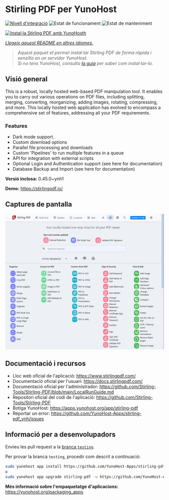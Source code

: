 <!--
N.B.: Aquest README ha estat generat automàticament per <https://github.com/YunoHost/apps/tree/master/tools/readme_generator>
NO s'ha de modificar manualment.
-->

# Stirling PDF per YunoHost

[![Nivell d'integració](https://apps.yunohost.org/badge/integration/stirling-pdf)](https://ci-apps.yunohost.org/ci/apps/stirling-pdf/)
![Estat de funcionament](https://apps.yunohost.org/badge/state/stirling-pdf)
![Estat de manteniment](https://apps.yunohost.org/badge/maintained/stirling-pdf)

[![Instal·la Stirling PDF amb YunoHosth](https://install-app.yunohost.org/install-with-yunohost.svg)](https://install-app.yunohost.org/?app=stirling-pdf)

*[Llegeix aquest README en altres idiomes.](./ALL_README.md)*

> *Aquest paquet et permet instal·lar Stirling PDF de forma ràpida i senzilla en un servidor YunoHost.*  
> *Si no tens YunoHost, consulta [la guia](https://yunohost.org/install) per saber com instal·lar-lo.*

## Visió general

This is a robust, locally hosted web-based PDF manipulation tool. It enables you to carry out various operations on PDF files, including splitting, merging, converting, reorganizing, adding images, rotating, compressing, and more. This locally hosted web application has evolved to encompass a comprehensive set of features, addressing all your PDF requirements.

### Features

- Dark mode support.
- Custom download options
- Parallel file processing and downloads
- Custom 'Pipelines' to run multiple features in a queue
- API for integration with external scripts
- Optional Login and Authentication support (see here for documentation)
- Database Backup and Import (see here for documentation)


**Versió inclosa:** 0.45.0~ynh1

**Demo:** <https://stirlingpdf.io/>

## Captures de pantalla

![Captures de pantalla de Stirling PDF](./doc/screenshots/screenshot.jpg)

## Documentació i recursos

- Lloc web oficial de l'aplicació: <https://www.stirlingpdf.com/>
- Documentació oficial per l'usuari: <https://docs.stirlingpdf.com/>
- Documentació oficial per l'administrador: <https://github.com/Stirling-Tools/Stirling-PDF/blob/main/LocalRunGuide.md>
- Repositori oficial del codi de l'aplicació: <https://github.com/Stirling-Tools/Stirling-PDF>
- Botiga YunoHost: <https://apps.yunohost.org/app/stirling-pdf>
- Reportar un error: <https://github.com/YunoHost-Apps/stirling-pdf_ynh/issues>

## Informació per a desenvolupadors

Envieu les pull request a la [branca `testing`](https://github.com/YunoHost-Apps/stirling-pdf_ynh/tree/testing).

Per provar la branca `testing`, procedir com descrit a continuació:

```bash
sudo yunohost app install https://github.com/YunoHost-Apps/stirling-pdf_ynh/tree/testing --debug
o
sudo yunohost app upgrade stirling-pdf -u https://github.com/YunoHost-Apps/stirling-pdf_ynh/tree/testing --debug
```

**Més informació sobre l'empaquetatge d'aplicacions:** <https://yunohost.org/packaging_apps>
